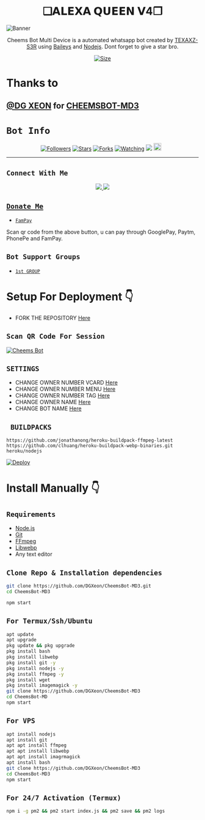 

<h1 align="center">❏𝗔𝗟𝗘𝗫𝗔 𝗤𝗨𝗘𝗘𝗡 𝗩4❐<br></h1>
<p align="center">

![Banner](91d655a8417b6ec0e62c160794fc33aa.jpg) <br />
</p>

<p align="center">
Cheems Bot Multi Device is a automated whatsapp bot created by <a href="https://github.com/TEXAXZ-S3R" target="_blank">TEXAXZ-S3R</a> using <a href="https://github.com/adiwajshing/Baileys" target="_blank">Baileys</a> and <a href="https://github.com/nodejs" target="_blank">Nodejs</a>. Dont forget to give a star bro.
</p>

<p align="center">
<a href="https://youtu.be/xn9RatOrbuI"><img title="Size" src="https://img.shields.io/badge/Tutorial-Video-green"></a>
</p>

# Thanks to

 [@DG XEON](https://github.com/DGXeon) for [CHEEMSBOT-MD3](https://github.com/DGXeon/Cheemsbot-MD3)
------

# ```Bot Info```
<p align="center">
<a href="https://github.com/TEXAXZ-S3R/followers"><img title="Followers" src="https://img.shields.io/github/followers/TEXAXZ-S3R?color=red&style=flat-square"></a>
<a href="https://github.com/TEXAXZ-S3R/HELL-BOY-MD-V3/stargazers/"><img title="Stars" src="https://img.shields.io/github/stars/TEXAXZ-S3R/HELL-BOY-MD-V3?color=blue&style=flat-square"></a>
<a href="https://github.com/TEXAXZ-S3R/HELL-BOY-MD-V3/network/members"><img title="Forks" src="https://img.shields.io/github/forks/TEXAXZ-S3R/HELL-BOY-MD-V3?color=red&style=flat-square"></a>
<a href="https://github.com/TEXAXZ-S3R/HELL-BOY-MD-V3/watchers"><img title="Watching" src="https://img.shields.io/github/watchers/TEXAXZ-S3R/HELL-BOY-MD-V3?label=Watchers&color=blue&style=flat-square"></a>
<a href="https://hits.seeyoufarm.com"><img src="https://hits.seeyoufarm.com/api/count/incr/badge.svg?url=https%3A%2F%2Fgithub.com%2FTEXAXZ-S3R%2FHELL-BOY-MD-V3&count_bg=%2379C83D&title_bg=%23555555&icon=probot.svg&icon_color=%2300FF6D&title=hits&edge_flat=false"/></a>
<a href="https://github.com/TEXAXZ-S3R/HELL-BOY-MD-V3/graphs/commit-activity"><img height="20" src="https://img.shields.io/badge/Maintained%3F-yes-green.svg"></a>&nbsp;&nbsp;
</p>
<p align='center'>
    </p>

-------

## ```Connect With Me```
<p align="center">
<a href="https://wa.me/687728888"><img src="https://img.shields.io/badge/Contact TEXAZX SER-25D366?style=for-the-badge&logo=whatsapp&logoColor=white" />
<a href="https://chat.whatsapp.com/KTcdEQw3SDk3s5A7dvJlDS"><img src="https://img.shields.io/badge/Join Official GC-25D366?style=for-the-badge&logo=whatsapp&logoColor=white" />
</p>

## ```Donate Me```

- [`FamPay`](https://telegra.ph/file/8737b098fd5702daJGH7e0.jpg)

<p align="left">
Scan qr code from the above button, u can pay through GooglePay, Paytm, PhonePe and FamPay.
</p>

## ```Bot Support Groups```

- [`1st GROUP`](https://chat.whatsapp.com/KTcdEQw3SDk3s5A7dvJlDS)

# Setup For Deployment 👇

- FORK THE REPOSITORY [Here](https://github.com/TEXAXZ-S3R/HELL-BOY-MD-V3/fork)

## `Scan QR Code For Session`
[![Cheems Bot](https://repl.it/badge/github/quiec/whatsasena)](https://replit.com/@DGXeon/Cheems-Bot-Multi-Device-Qr-Code-Generator?output%20only=1&lite=1#index.js)

## `SETTINGS`

- CHANGE OWNER NUMBER VCARD [Here](https://github.com/TEXAXZ-S3R/HELL-BOY-MD-V3/blob/master/config.js#L44)
- CHANGE OWNER NUMBER MENU [Here](https://github.com/TEXAXZ-S3R/HELL-BOY-MD-V3/blob/master/config.js#L59)
- CHANGE OWNER NUMBER TAG [Here](https://github.com/TEXAXZ-S3R/HELL-BOY-MD-V3/blob/master/config.js#L58)
- CHANGE OWNER NAME [Here](https://github.com/TEXAXZ-S3R/HELL-BOY-MD-V3/blob/master/config.js#L45)
- CHANGE BOT NAME [Here](https://github.com/TEXAXZ-S3R/HELL-BOY-MD-V3/blob/master/config.js#L51)

## ` BUILDPACKS`

```
https://github.com/jonathanong/heroku-buildpack-ffmpeg-latest
https://github.com/clhuang/heroku-buildpack-webp-binaries.git
heroku/nodejs
```

[![Deploy](https://www.herokucdn.com/deploy/button.svg)](https://heroku.com/deploy?template=https://github.com/DGXeon/CheemsBot-MD3/)

# Install Manually 👇
## `Requirements`
* [Node.js](https://nodejs.org/en/)
* [Git](https://git-scm.com/downloads)
* [FFmpeg](https://github.com/BtbN/FFmpeg-Builds/releases/download/autobuild-2020-12-08-13-03/ffmpeg-n4.3.1-26-gca55240b8c-win64-gpl-4.3.zip)
* [Libwebp](https://developers.google.com/speed/webp/download)
* Any text editor
## `Clone Repo & Installation dependencies`
```bash
git clone https://github.com/DGXeon/CheemsBot-MD3.git
cd CheemsBot-MD3

npm start
```
## `For Termux/Ssh/Ubuntu`
```bash
apt update
apt upgrade
pkg update && pkg upgrade
pkg install bash
pkg install libwebp
pkg install git -y
pkg install nodejs -y 
pkg install ffmpeg -y 
pkg install wget
pkg install imagemagick -y
git clone https://github.com/DGXeon/CheemsBot-MD3
cd CheemsBot-MD
npm start
```
## `For VPS`
```bash
apt install nodejs 
apt install git 
apt apt install ffmpeg 
apt apt install libwebp 
apt apt install imagrmagick
apt install bash
git clone https://github.com/DGXeon/CheemsBot-MD3
cd CheemsBot-MD3
npm start
```
## `For 24/7 Activation (Termux)`
```bash
npm i -g pm2 && pm2 start index.js && pm2 save && pm2 logs
```
